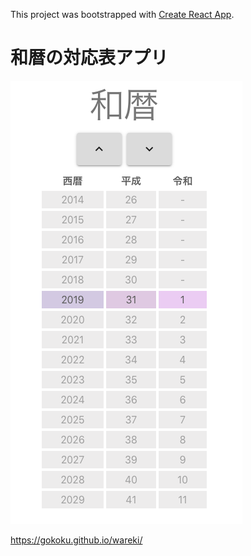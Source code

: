 This project was bootstrapped with [Create React App](https://github.com/facebook/create-react-app).

# 和暦の対応表アプリ

![](images/fig.png)

https://gokoku.github.io/wareki/
